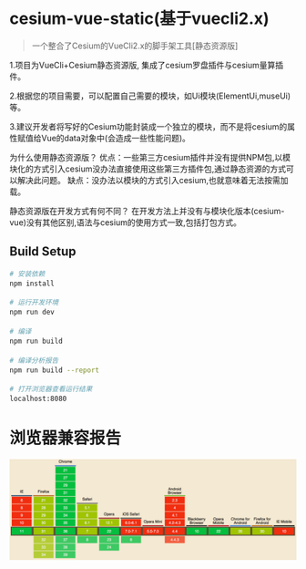 # cesium-vue-static(基于vuecli2.x)

> 一个整合了Cesium的VueCli2.x的脚手架工具[静态资源版]

1.项目为VueCli+Cesium静态资源版, 集成了cesium罗盘插件与cesium量算插件。

2.根据您的项目需要，可以配置自己需要的模块，如Ui模块(ElementUi,museUi)等。

3.建议开发者将写好的Cesium功能封装成一个独立的模块，而不是将cesium的属性赋值给Vue的data对象中(会造成一些性能问题)。 

为什么使用静态资源版？
优点：一些第三方cesium插件并没有提供NPM包,以模块化的方式引入cesium没办法直接使用这些第三方插件包,通过静态资源的方式可以解决此问题。
缺点：没办法以模块的方式引入cesium,也就意味着无法按需加载。 

静态资源版在开发方式有何不同？
在开发方法上并没有与模块化版本(cesium-vue)没有其他区别,语法与cesium的使用方式一致,包括打包方式。

## Build Setup

``` bash
# 安装依赖
npm install

# 运行开发环境
npm run dev

# 编译
npm run build

# 编译分析报告
npm run build --report

# 打开浏览器查看运行结果
localhost:8080
```

# 浏览器兼容报告
![Image text](https://raw.githubusercontent.com/ShareQiu1994/img-folder/master/webGL.png) 
